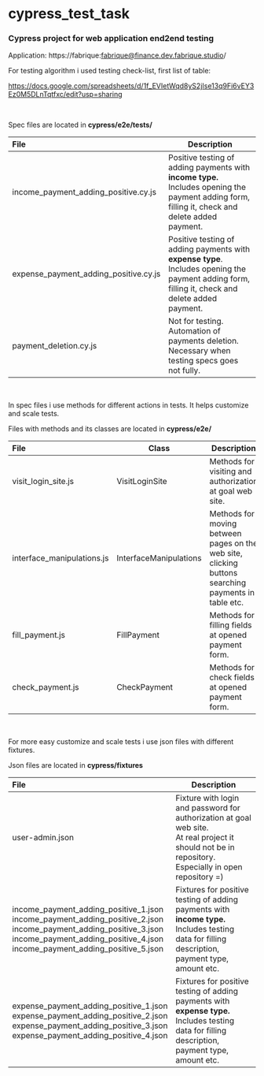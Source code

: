 # cypress_test_task
### Cypress project for web application end2end testing    

Application: https://fabrique:fabrique@finance.dev.fabrique.studio/

For testing algorithm i used testing check-list, first list of table:

https://docs.google.com/spreadsheets/d/1f_EVIetWqd8yS2jIse13q9Fi6vEY3Ez0M5DLnTqtfxc/edit?usp=sharing  

  <br/>

Spec files are located in **cypress/e2e/tests/**

|File      |Description      |
| :---- | ---- |
|income_payment_adding_positive.cy.js| Positive testing of adding payments with **income type.**<br/>Includes opening the payment adding form, filling it, check and delete added payment. |
|expense_payment_adding_positive.cy.js| Positive testing of adding payments with **expense type**.<br/>Includes opening the payment adding form, filling it, check and delete added payment. |
|payment_deletion.cy.js| Not for testing. Automation of payments deletion. Necessary when testing specs goes not fully. |

​    <br/>

In spec files i use methods for different actions in tests. It helps customize and scale tests.

Files with methods and its classes are located in **cypress/e2e/**

| File                       | Class                  | Description                                                  |
| :------------------------- | ---------------------- | ------------------------------------------------------------ |
| visit_login_site.js        | VisitLoginSite         | Methods for visiting and authorization at goal web site.     |
| interface_manipulations.js | InterfaceManipulations | Methods for moving between pages on the web site, clicking buttons searching payments in table etc. |
| fill_payment.js            | FillPayment            | Methods for filling fields at opened payment form.           |
| check_payment.js           | CheckPayment           | Methods for check fields at opened payment form.             |

  <br/>

For more easy customize and scale tests i use json files with different fixtures.

Json files are located in **cypress/fixtures**

| File                                                         | Description                                                  |
| :----------------------------------------------------------- | ------------------------------------------------------------ |
| user-admin.json                                              | Fixture with login and password for authorization at goal web site.<br/>At real project it should not be in repository. Especially in open repository =) |
| income_payment_adding_positive_1.json<br/>income_payment_adding_positive_2.json<br/>income_payment_adding_positive_3.json<br/>income_payment_adding_positive_4.json<br/>income_payment_adding_positive_5.json | Fixtures for positive testing of adding payments with **income type.**<br/>Includes testing data for filling description, payment type, amount etc. |
| expense_payment_adding_positive_1.json<br/>expense_payment_adding_positive_2.json<br/>expense_payment_adding_positive_3.json<br/>expense_payment_adding_positive_4.json | Fixtures for positive testing of adding payments with **expense type.**<br/>Includes testing data for filling description, payment type, amount etc. |
